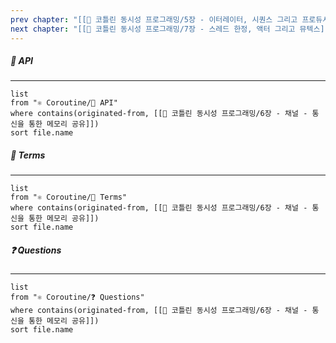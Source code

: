 ```yaml
---
prev chapter: "[[📘 코틀린 동시성 프로그래밍/5장 - 이터레이터, 시퀀스 그리고 프로듀서]]"
next chapter: "[[📘 코틀린 동시성 프로그래밍/7장 - 스레드 한정, 액터 그리고 뮤텍스]]"
---
```

##### 🔗 API
---
```dataview
list
from "⚛ Coroutine/🔗 API"
where contains(originated-from, [[📘 코틀린 동시성 프로그래밍/6장 - 채널 - 통신을 통한 메모리 공유]])
sort file.name
```

##### 📔 Terms
---
```dataview
list
from "⚛ Coroutine/📔 Terms"
where contains(originated-from, [[📘 코틀린 동시성 프로그래밍/6장 - 채널 - 통신을 통한 메모리 공유]])
sort file.name
```

##### ❓ Questions
---
```dataview
list
from "⚛ Coroutine/❓ Questions"
where contains(originated-from, [[📘 코틀린 동시성 프로그래밍/6장 - 채널 - 통신을 통한 메모리 공유]])
sort file.name
```
